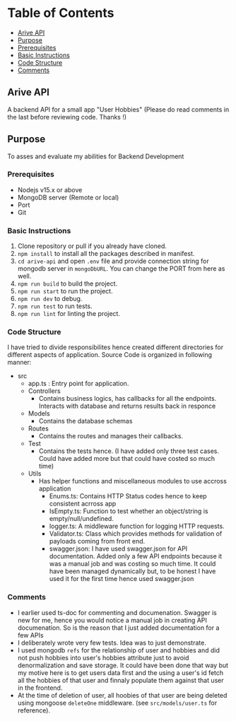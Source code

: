 # Table of Contents #

- [Arive API](#arive-api)
- [Purpose](#purpose)
- [Prerequisites](#prerequisites)
- [Basic Instructions](#basic-instructions)
- [Code Structure](#code-structure)
- [Comments](#comments)

## Arive API
A backend API for a small app "User Hobbies" (Please do read comments in the last before reviewing code. Thanks !)

## Purpose
To asses and evaluate my abilities for Backend Development


### Prerequisites
- Nodejs v15.x or above
- MongoDB server (Remote or local)
- Port
- Git

### Basic Instructions
1. Clone repository or pull if you already have cloned.
2. `npm install` to install all the packages described in manifest.
3. `cd arive-api` and open `.env` file and provide connection string for mongodb server in `mongoDbURL`. You can change the PORT from here as well.
4. `npm run build` to build the project.
5. `npm run start` to run the project.
6. `npm run dev` to debug.
7. `npm run test` to run tests.
8. `npm run lint` for linting the project.

### Code Structure
I have tried to divide responsibilites hence created different directories for different aspects of application. Source Code is organized in following manner:
- src
  * app.ts : Entry point for application.
  * Controllers
    * Contains business logics, has callbacks for all the endpoints. Interacts with database and returns results back in responce
  * Models
    * Contains the database schemas
  * Routes
    * Contains the routes and manages their callbacks.
  * Test
    * Contains the tests hence. (I have added only three test cases. Could have added more but that could have costed so much time)
  * Utils
    * Has helper functions and miscellaneous modules to use accross application
      * Enums.ts: Contains HTTP Status codes hence to keep consistent acrross app
      * IsEmpty.ts: Function to test whether an object/string is empty/null/undefined.
      * logger.ts: A middleware function for logging HTTP requests.
      * Validator.ts: Class which provides methods for validation of payloads coming from front end.
      * swagger.json: I have used swagger.json for API documentation. Added only a few API endpoints because it was a manual job and was costing so much time. It could have been managed dynamically but, to be honest I have used it for the first time hence used swagger.json


### Comments
  * I earlier used ts-doc for commenting and documenation. Swagger is new for me, hence you would notice a manual job in creating API documenation. So is the reason that I just added documentation for a few APIs
  * I deliberately wrote very few tests. Idea was to just demonstrate.
  * I used mongodb `refs` for the relationship of user and hobbies and did not push hobbies into user's hobbies attribute just to avoid denormalization and save storage. It could have been done that way but my motive here is to get users data first and the using a user's id fetch all the hobbies of that user and finnaly populate them against that user in the frontend.
  * At the time of deletion of user, all hoobies of that user are being deleted using mongoose `deleteOne` middleware. (see `src/models/user.ts` for reference).